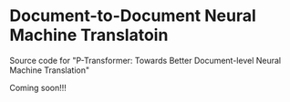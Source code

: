 # Document-to-Document Neural Machine Translatoin
Source code for "P-Transformer: Towards Better Document-level Neural Machine Translation"

Coming soon!!!

